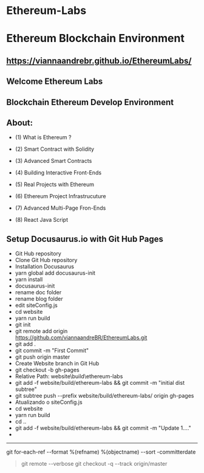 Ethereum-Labs
=============

Ethereum Blockchain Environment
=============================== 

https://viannaandrebr.github.io/EthereumLabs/
---------------------------------------------------


Welcome Ethereum Labs
--------------------



Blockchain Ethereum Develop Environment 
--------------------------------------------------------------------------------


About:
--------------------------------------------------------------------------------
- (1) What is Ethereum ?

- (2) Smart Contract with Solidity

- (3) Advanced Smart Contracts

- (4) Building Interactive Front-Ends

- (5) Real Projects with Ethereum

- (6) Ethereum Project Infrastrucuture

- (7) Advanced Multi-Page Fron-Ends

- (8) React Java Script


Setup Docusaurus.io with Git Hub Pages
--------------------------------------------------------------------------------
- Git Hub repository
- Clone Git Hub repository
- Installation Docusaurus
- yarn global add docusaurus-init
- yarn install
- docusaurus-init
- rename doc folder
- rename blog folder
- edit siteConfig.js
- cd website
- yarn run build
- git init
- git remote add origin https://github.com/viannaandreBR/EthereumLabs.git
- git add .
- git commit -m "First Commit"
- git push origin master
- Create Website branch in Git Hub
- git checkout -b gh-pages
- Relative Path: website\build\ethereum-labs
- git add -f website/build/ethereum-labs && git commit -m "initial dist subtree"
- git subtree push --prefix website/build/ethereum-labs/ origin gh-pages
- Atualizando o siteConfig.js
- cd website
- yarn run build
- cd ..
- git add -f website/build/ethereum-labs && git commit -m "Update 1...."
-   

---------------------------------------------------------------------------
 git for-each-ref --format %(refname) %(objectname) --sort -committerdate
> git remote --verbose
> git checkout -q --track origin/master












